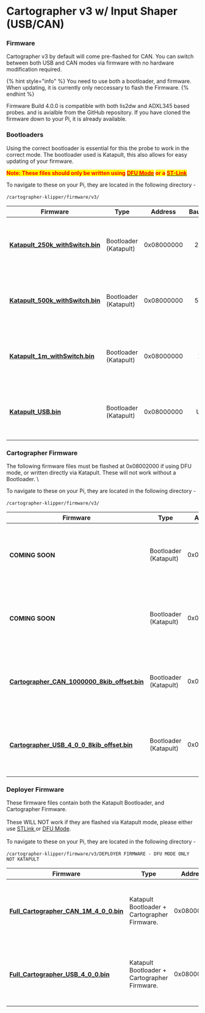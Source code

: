 # Cartographer v3 w/ Input Shaper (USB/CAN)

### Firmware

Cartographer v3 by default will come pre-flashed for CAN. You can switch between both USB and CAN modes via firmware with no hardware modification required.&#x20;

{% hint style="info" %}
You need to use both a bootloader, and firmware. When updating, it is currently only neccessary to flash the Firmware.
{% endhint %}

Firmware Build 4.0.0 is compatible with both lis2dw and ADXL345 based probes. and is avialble from the GitHub repository. If you have cloned the firmware down to your Pi, it is already available.

### Bootloaders

Using the correct bootloader is essential for this the probe to work in the correct mode. The bootloader used is Katapult, this also allows for easy updating of your firmware.&#x20;

<mark style="color:red;">**Note: These files should only be written using**</mark> [<mark style="color:red;">**DFU Mode**</mark>](../../cartographer-with-input-shaper/update-via-dfu-mode.md) <mark style="color:red;">**or a**</mark> [<mark style="color:red;">**ST-Link**</mark>](../../cartographer-with-input-shaper/update-via-stlink.md)

To navigate to these on your Pi, they are located in the following directory - \
\
&#x20;`/cartographer-klipper/firmware/v3/`

| Firmware                                                                                                                                                        | Type                  | Address    | Baudrate | Note                                                              |
| --------------------------------------------------------------------------------------------------------------------------------------------------------------- | --------------------- | ---------- | :------: | ----------------------------------------------------------------- |
| <h4><a href="https://github.com/Cartographer3D/cartographer-klipper/blob/master/firmware/v3/Katapult_250k_withSwitch.bin">Katapult_250k_withSwitch.bin</a></h4> | Bootloader (Katapult) | 0x08000000 |   250K   | This is the Katapult bootloader, do not flash this via Katapult.  |
| <h4><a href="https://github.com/Cartographer3D/cartographer-klipper/blob/master/firmware/v3/Katapult_500k_withSwitch.bin">Katapult_500k_withSwitch.bin</a></h4> | Bootloader (Katapult) | 0x08000000 |   500K   | This is the Katapult bootloader, do not flash this via Katapult.7 |
| <h4><a href="https://github.com/Cartographer3D/cartographer-klipper/blob/master/firmware/v3/Katapult_1m_withSwitch.bin">Katapult_1m_withSwitch.bin</a></h4>     | Bootloader (Katapult) | 0x08000000 |    1M    | This is the Katapult bootloader, do not flash this via Katapult.  |
| <h4><a href="https://github.com/Cartographer3D/cartographer-klipper/blob/master/firmware/v3/Katapult_USB.bin">Katapult_USB.bin</a></h4>                         | Bootloader (Katapult) | 0x08000000 |    USB   | This is the Katapult bootloader, do not flash this via Katapult.  |

### Cartographer Firmware

The following firmware files must be flashed at 0x08002000 if using DFU mode, or written directly via Katapult. These will not work without a Bootloader. \


To navigate to these on your Pi, they are located in the following directory - \
\
&#x20;`/cartographer-klipper/firmware/v3/`

<table><thead><tr><th>Firmware</th><th>Type</th><th width="155">Address</th><th align="center">Baudrate</th><th>Note</th></tr></thead><tbody><tr><td><h4>COMING SOON</h4></td><td>Bootloader (Katapult)</td><td>0x08002000</td><td align="center">250K</td><td>Firmware Build 4.0.0 - Compatible with ADXL &#x26; lis2dw Hybrid Probes.</td></tr><tr><td><h4>COMING SOON</h4></td><td>Bootloader (Katapult)</td><td>0x08002000</td><td align="center">500K</td><td>Firmware Build 4.0.0 - Compatible with ADXL &#x26; lis2dw Hybrid Probes.</td></tr><tr><td><h4><a href="https://github.com/Cartographer3D/cartographer-klipper/blob/master/firmware/v3/Cartographer_CAN_1000000_8kib_offset.bin">Cartographer_CAN_1000000_8kib_offset.bin</a></h4></td><td>Bootloader (Katapult)</td><td>0x08002000</td><td align="center">1M</td><td>Firmware Build 4.0.0 - Compatible with ADXL &#x26; lis2dw Hybrid Probes.</td></tr><tr><td><h4><a href="https://github.com/Cartographer3D/cartographer-klipper/blob/master/firmware/v3/Cartographer_USB_4_0_0_8kib_offset.bin">Cartographer_USB_4_0_0_8kib_offset.bin</a></h4></td><td>Bootloader (Katapult)</td><td>0x08002000</td><td align="center">USB</td><td>Firmware Build 4.0.0 - Compatible with ADXL &#x26; lis2dw Hybrid Probes.</td></tr></tbody></table>

### Deployer Firmware

These firmware files contain both the Katapult Bootloader, and Cartographer Firmware.  \
\
These WILL NOT work if they are flashed via Katapult mode, please either use [STLink ](../../cartographer-with-input-shaper/update-via-stlink.md)or [DFU Mode](../../cartographer-with-input-shaper/update-via-dfu-mode.md). \
\
To navigate to these on your Pi, they are located in the following directory - \
\
&#x20;`/cartographer-klipper/firmware/v3/DEPLOYER FIRMWARE - DFU MODE ONLY NOT KATAPULT`

<table><thead><tr><th>Firmware</th><th width="149">Type</th><th width="155">Address</th><th align="center">Baudrate</th><th>Note</th></tr></thead><tbody><tr><td><h4><a href="https://github.com/Cartographer3D/cartographer-klipper/blob/master/firmware/v3/DEPLOYER%20FRIMWARE%20-%20DFU%20MODE%20ONLY%20NOT%20KATAPULT/Full_Cartographer_CAN_1M_4_0_0.bin">Full_Cartographer_CAN_1M_4_0_0.bin</a></h4></td><td>Katapult Bootloader + Cartographer Firmware.</td><td>0x08000000</td><td align="center">1M</td><td>Firmware Build 4.0.0 - Compatible with ADXL &#x26; lis2dw Hybrid Probes.</td></tr><tr><td><h4><a href="https://github.com/Cartographer3D/cartographer-klipper/blob/master/firmware/v3/DEPLOYER%20FRIMWARE%20-%20DFU%20MODE%20ONLY%20NOT%20KATAPULT/Full_Cartographer_USB_4_0_0.bin">Full_Cartographer_USB_4_0_0.bin</a></h4></td><td>Katapult Bootloader + Cartographer Firmware.</td><td>0x08000000</td><td align="center">USB</td><td>Firmware Build 4.0.0 - Compatible with ADXL &#x26; lis2dw Hybrid Probes.</td></tr></tbody></table>
